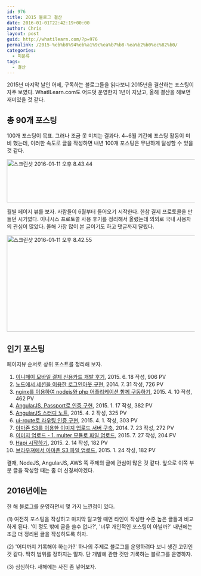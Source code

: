 ```yaml
---
id: 976
title: 2015 블로그 결산
date: 2016-01-01T22:42:19+00:00
author: Chris
layout: post
guid: http://whatilearn.com/?p=976
permalink: /2015-%eb%b8%94%eb%a1%9c%ea%b7%b8-%ea%b2%b0%ec%82%b0/
categories:
  - 미분류
tags:
  - 결산
---
```

2015년 마지막 날인 어제, 구독하는 블로그들을 읽다보니 2015년을 결산하는 포스팅이 자주 보였다. WhatILearn.com도 어드덧 운영한지 1년이 지났고, 올해 결산을 해보면 재미있을 것 같다.

## 총 90개 포스팅

100개 포스팅이 목표. 그러나 조금 못 미치는 결과다. 4~6월 기간에 포스팅 활동이 미비 했는데, 이러한 속도로 글을 작성하면 내년 100개 포스팅은 무난하게 달성할 수 있을 것 같다.

<img src="http://whatilearn.com/wp-content/uploads/2016/01/____________-2016-01-11-______-8-43-44.png" alt="스크린샷 2016-01-11 오후 8.43.44" width="630" height="116" class="alignnone size-full wp-image-1039" />

월별 페이지 뷰를 보자. 사람들이 6월부터 들어오기 시작한다. 한참 결제 프로토콜을 만들던 시기였다. 이니시스 프로토콜 사용 후기를 정리해서 올렸는데 의외로 국내 사용자의 관심이 많았다. 올해 가장 많이 본 글이기도 하고 댓글까지 달렸다.

<img src="http://whatilearn.com/wp-content/uploads/2016/01/____________-2016-01-11-______-8-42-55.png" alt="스크린샷 2016-01-11 오후 8.42.55" width="714" height="259" class="alignnone size-full wp-image-1038" />

## 인기 포스팅

페이지뷰 순서로 상위 포스트를 정리해 보자.

1. [이니페이 모바일 결제 신용카드 개발 후기](http://whatilearn.com/%EC%9D%B4%EB%8B%88%ED%8E%98%EC%9D%B4-%EB%AA%A8%EB%B0%94%EC%9D%BC-%EA%B2%B0%EC%A0%9C-%EC%8B%A0%EC%9A%A9%EC%B9%B4%EB%93%9C-%EA%B0%9C%EB%B0%9C-%ED%9B%84%EA%B8%B0/), 2015. 6. 18 작성, 906 PV
1. [노드에서 세션을 이용한 로그인아웃 구현](http://whatilearn.com/%EB%85%B8%EB%93%9C%EC%97%90%EC%84%9C-%EC%84%B8%EC%85%98%EC%9D%84-%EC%9D%B4%EC%9A%A9%ED%95%9C-%EB%A1%9C%EA%B7%B8%EC%9D%B8%EC%95%84%EC%9B%83-%EA%B5%AC%ED%98%84/), 2014. 7. 31 작성, 726 PV 
1. [nginx를 이용하여 nodejs와 php 어플리케이션 함께 구동하기](http://whatilearn.com/how-to-run-nodejs-and-php-by-using-nginx/), 2015. 4. 10 작성, 462 PV
1. [AngularJS, Passport로 인증 구현](http://whatilearn.com/angularjs-passport%EB%A1%9C-%EC%9D%B8%EC%A6%9D%EA%B5%AC%ED%98%84/), 2015. 1. 17 작성, 382 PV
1. [AngularJS 스터디 노트](http://whatilearn.com/angularjs-%EC%8A%A4%ED%84%B0%EB%94%94-%EB%85%B8%ED%8A%B8/), 2015. 4. 2 작성, 325 PV
1. [ui-route로 라우팅 인증 구현](http://whatilearn.com/ui-route%EB%A1%9C-%EB%9D%BC%EC%9A%B0%ED%8C%85-%EC%9D%B8%EC%A6%9D-%EA%B5%AC%ED%98%84/), 2015. 4. 1. 작성, 303 PV
1. [아마존 S3를 이용한 이미지 업로드 서버 구축](http://whatilearn.com/%EC%95%84%EB%A7%88%EC%A1%B4-s3%EB%A5%BC-%EC%9D%B4%EC%9A%A9%ED%95%9C-%EC%9D%B4%EB%AF%B8%EC%A7%80-%EC%97%85%EB%A1%9C%EB%93%9C-%EC%84%9C%EB%B2%84-%EA%B5%AC%EC%B6%95/), 2014. 7. 23 작성, 272 PV
1. [이미지 업로드 - 1. multer 모듈로 파일 업로드](http://whatilearn.com/%EC%9D%B4%EB%AF%B8%EC%A7%80-%EC%97%85%EB%A1%9C%EB%93%9C-1-multer-%EB%AA%A8%EB%93%88%EB%A1%9C-%ED%8C%8C%EC%9D%BC-%EC%97%85%EB%A1%9C%EB%93%9C/), 2015. 7. 27 작성, 204 PV
1. [Hapi 시작하기](http://whatilearn.com/start-with-hapi/), 2015. 2. 14 작성, 182 PV
1. [브라우져에서 아마존 S3 파일 업로드](http://whatilearn.com/%EB%B8%8C%EB%9D%BC%EC%9A%B0%EC%A0%B8%EC%97%90%EC%84%9C-%EC%95%84%EB%A7%88%EC%A1%B4-s3-%ED%8C%8C%EC%9D%BC-%EC%97%85%EB%A1%9C%EB%93%9C/), 2015. 1. 24 작성, 182 PV

결재, NodeJS, AngularJS, AWS 쪽 주제의 글에 관심이 많은 것 같다. 앞으로 이쪽 부분 글을 작성할 때는 좀 더 신경써야겠다. 


## 2016년에는

한 해 블로그를 운영하면서 몇 가지 느낀점이 있다.

(1) 여전히 포스팅을 작성하고 마지막 탈고할 때면 타인이 작성한 수준 높은 글들과 비교하게 된다. '이 정도 밖에 글을 쓸수 없나?', '너무 개인적인 포스팅이 아닐까?' 내년에는 조금 더 정리된 글을 작성하도록 하자. 

(2) '어디까지 기록해야 하는가?' 하나의 주제로 블로그를 운영하려다 보니 생긴 고민인것 같다. 딱히 범위를 정하지는 말자. 단 개발에 관한 것만 기록하는 블로그를 운영하자.

(3) 심심하다. 새해에는 사진 좀 넣어보자.
